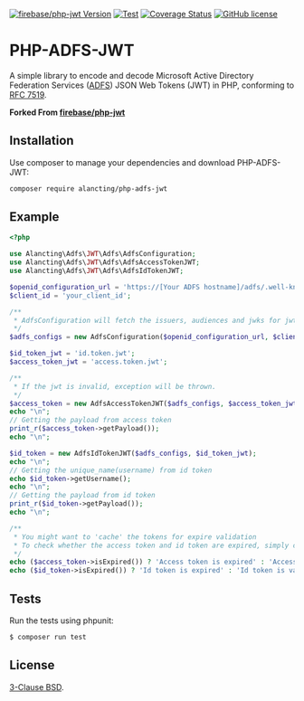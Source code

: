 [![firebase/php-jwt Version](https://img.shields.io/static/v1?label=firebase%2Fphp-jwt&message=5.2.0&color=blue&style=for-the-badge)](https://github.com/firebase/php-jwt/tree/v5.2.0)
[![Test](https://img.shields.io/github/workflow/status/alancting/php-adfs-jwt/PHP%20Composer?label=TEST&style=for-the-badge)](https://github.com/alancting/php-adfs-jwt)
[![Coverage Status](https://img.shields.io/coveralls/github/alancting/php-adfs-jwt/master?style=for-the-badge)](https://coveralls.io/github/alancting/php-adfs-jwt?branch=master)
[![GitHub license](https://img.shields.io/github/license/alancting/php-adfs-jwt?color=blue&style=for-the-badge)](https://github.com/alancting/php-adfs-jwt/blob/master/LICENCE)

# PHP-ADFS-JWT

A simple library to encode and decode Microsoft Active Directory Federation Services ([ADFS](https://docs.microsoft.com/en-us/windows-server/identity/ad-fs/ad-fs-overview)) JSON Web Tokens (JWT) in PHP, conforming to [RFC 7519](https://tools.ietf.org/html/rfc7519).

**Forked From [firebase/php-jwt](https://github.com/firebase/php-jwt)**

## Installation

Use composer to manage your dependencies and download PHP-ADFS-JWT:

```bash
composer require alancting/php-adfs-jwt
```

## Example

```php
<?php

use Alancting\Adfs\JWT\Adfs\AdfsConfiguration;
use Alancting\Adfs\JWT\Adfs\AdfsAccessTokenJWT;
use Alancting\Adfs\JWT\Adfs\AdfsIdTokenJWT;

$openid_configuration_url = 'https://[Your ADFS hostname]/adfs/.well-known/openid-configuration';
$client_id = 'your_client_id';

/**
 * AdfsConfiguration will fetch the issuers, audiences and jwks for jwt validation
 */
$adfs_configs = new AdfsConfiguration($openid_configuration_url, $client_id);

$id_token_jwt = 'id.token.jwt';
$access_token_jwt = 'access.token.jwt';

/**
 * If the jwt is invalid, exception will be thrown.
 */
$access_token = new AdfsAccessTokenJWT($adfs_configs, $access_token_jwt);
echo "\n";
// Getting the payload from access token
print_r($access_token->getPayload());
echo "\n";

$id_token = new AdfsIdTokenJWT($adfs_configs, $id_token_jwt);
echo "\n";
// Getting the unique_name(username) from id token
echo $id_token->getUsername();
echo "\n";
// Getting the payload from id token
print_r($id_token->getPayload());
echo "\n";

/**
 * You might want to 'cache' the tokens for expire validation
 * To check whether the access token and id token are expired, simply call
 */
echo ($access_token->isExpired()) ? 'Access token is expired' : 'Access token is valid';
echo ($id_token->isExpired()) ? 'Id token is expired' : 'Id token is valid';
```

## Tests

Run the tests using phpunit:

```bash
$ composer run test
```

## License

[3-Clause BSD](http://opensource.org/licenses/BSD-3-Clause).
